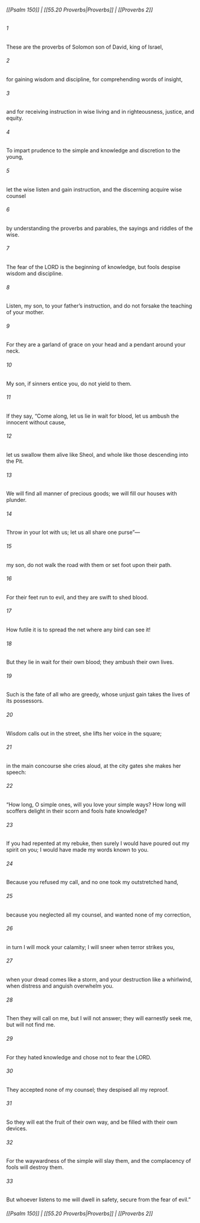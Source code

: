 
###### [[Psalm 150]] | [[55.20 Proverbs|Proverbs]] | [[Proverbs 2]]

###### 1
These are the proverbs of Solomon son of David, king of Israel,
###### 2
for gaining wisdom and discipline, for comprehending words of insight,
###### 3
and for receiving instruction in wise living and in righteousness, justice, and equity.
###### 4
To impart prudence to the simple and knowledge and discretion to the young,
###### 5
let the wise listen and gain instruction, and the discerning acquire wise counsel
###### 6
by understanding the proverbs and parables, the sayings and riddles of the wise.
###### 7
The fear of the LORD is the beginning of knowledge, but fools despise wisdom and discipline.
###### 8
Listen, my son, to your father’s instruction, and do not forsake the teaching of your mother.
###### 9
For they are a garland of grace on your head and a pendant around your neck.
###### 10
My son, if sinners entice you, do not yield to them.
###### 11
If they say, “Come along, let us lie in wait for blood, let us ambush the innocent without cause,
###### 12
let us swallow them alive like Sheol, and whole like those descending into the Pit.
###### 13
We will find all manner of precious goods; we will fill our houses with plunder.
###### 14
Throw in your lot with us; let us all share one purse”—
###### 15
my son, do not walk the road with them or set foot upon their path.
###### 16
For their feet run to evil, and they are swift to shed blood.
###### 17
How futile it is to spread the net where any bird can see it!
###### 18
But they lie in wait for their own blood; they ambush their own lives.
###### 19
Such is the fate of all who are greedy, whose unjust gain takes the lives of its possessors.
###### 20
Wisdom calls out in the street, she lifts her voice in the square;
###### 21
in the main concourse she cries aloud, at the city gates she makes her speech:
###### 22
“How long, O simple ones, will you love your simple ways? How long will scoffers delight in their scorn and fools hate knowledge?
###### 23
If you had repented at my rebuke, then surely I would have poured out my spirit on you; I would have made my words known to you.
###### 24
Because you refused my call, and no one took my outstretched hand,
###### 25
because you neglected all my counsel, and wanted none of my correction,
###### 26
in turn I will mock your calamity; I will sneer when terror strikes you,
###### 27
when your dread comes like a storm, and your destruction like a whirlwind, when distress and anguish overwhelm you.
###### 28
Then they will call on me, but I will not answer; they will earnestly seek me, but will not find me.
###### 29
For they hated knowledge and chose not to fear the LORD.
###### 30
They accepted none of my counsel; they despised all my reproof.
###### 31
So they will eat the fruit of their own way, and be filled with their own devices.
###### 32
For the waywardness of the simple will slay them, and the complacency of fools will destroy them.
###### 33
But whoever listens to me will dwell in safety, secure from the fear of evil.”

###### [[Psalm 150]] | [[55.20 Proverbs|Proverbs]] | [[Proverbs 2]]
